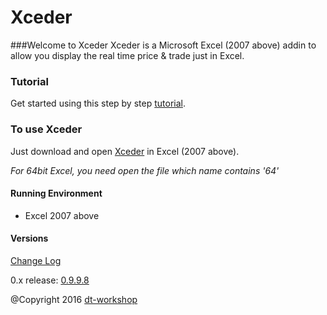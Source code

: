 # Xceder
###Welcome to Xceder 
Xceder is a Microsoft Excel (2007 above) addin to allow you display the real time price & trade just in Excel.

### Tutorial

Get started using this step by step [tutorial](wiki/).

### To use Xceder

Just download and open [Xceder](https://github.com/DT-Workshop/Xceder/releases/) in Excel (2007 above). 

*For 64bit Excel, you need open the file which name contains '64'*

#### Running Environment

* Excel 2007 above 


#### Versions

[Change Log](changelog.md)

0.x release: [0.9.9.8](https://github.com/DT-Workshop/Xceder/releases)

@Copyright 2016 [dt-workshop](http://www.dt-workshop.com)



